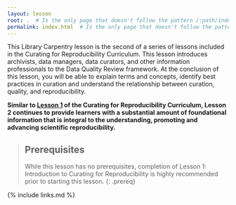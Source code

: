 ```yaml
---
layout: lesson
root: .  # Is the only page that doesn't follow the pattern /:path/index.html
permalink: index.html  # Is the only page that doesn't follow the pattern /:path/index.html
---
```

This Library Carpentry lesson is the second of a series of lessons included in the Curating for Reproducibility Curriculum. This lesson introduces archivists, data managers, data curators, and other information professionals to the Data Quality Review framework. At the conclusion of this lesson, you will be able to explain terms and concepts, identify best practices in curation and understand the relationship between curation, quality, and reproducibility. 

**Similar to [Lesson 1]() of the Curating for Reproducibility Curriculum, Lesson 2 continues to provide learners with a substantial amount of foundational information that is integral to the understanding, promoting and advancing scientific reproducibility.**

> ## Prerequisites
>
> While this lesson has no prerequisites, completion of Lesson 1: Introduction to Curating for Reproducibility is highly recommended prior to starting this lesson.
{: .prereq}

{% include links.md %}
